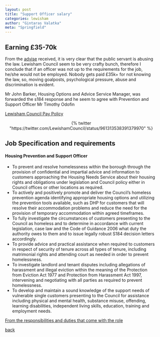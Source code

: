 ```yaml
---
layout: post
title: "Support Officer salary"
categories: lewisham
author: "Gintaras Valatka"
meta: "Springfield"
---
```


## Earning £35-70k

From the [advise](#) received, it is very clear that the public servant is abusing the law.
Lewisham Council seem to be very crafty bunch, therefore I conclude that if an officer was not up to the requirements for the job, he/she would not be employed. Nobody gets paid £35k+ for not knowing the law, so, moving goalposts, psychological pressure, abuse and discrimination is evident.

Mr John Barker, Housing Options and Advice Service Manager, was forwarded the s184 response and he seem to agree with Prevention and Support Officer Mr Timothy Odofin

[Lewisham Council Pay Policy](http://councilmeetings.lewisham.gov.uk/documents/s54973/Pay%20Statement%2018%2019%20Appendix.pdf)

<center>{% twitter "https://twitter.com/LewishamCouncil/status/961313538391379970" %}</center>

## Job Specification and requirements
#### Housing Prevention and Support Officer
- To prevent and resolve homelessness within the borough through the provision of confidential and impartial advice and information to customers approaching the Housing Needs Service about their housing rights and obligations under legislation and Council policy either in Council offices or other locations as required.
- To actively and positively promote and deliver the Council’s homeless prevention agenda identifying appropriate housing options and utilizing the prevention tools available, such as DHP for customers that will resolve their accommodation problems and reduce the need for the provision of temporary accommodation within agreed timeframes.
- To fully investigate the circumstances of customers presenting to the Council as homeless and to determine in accordance with current legislation, case law and the Code of Guidance 2006 what duty the authority owes to them and to issue legally robust S184 decision letters accordingly.
- To provide advice and practical assistance when required to customers in respect of security of tenure across all types of tenure, including matrimonial rights and attending court as needed in order to prevent homelessness.
- To investigate landlord and tenant disputes including allegations of harassment and illegal eviction within the meaning of the Protection from Eviction Act 1977 and Protection from Harassment Act 1997, intervening and negotiating with all parties as required to prevent homelessness.
- To develop and maintain a sound knowledge of the support needs of vulnerable single customers presenting to the Council for assistance including physical and mental health, substance misuse, offending, learning disabilities, independent living skills, education, training and employment needs.

[From the responsibilities and duties that come with the  role](https://www.reed.co.uk/jobs/housing-prevention-and-support-officer/34175205)

[back](/)
